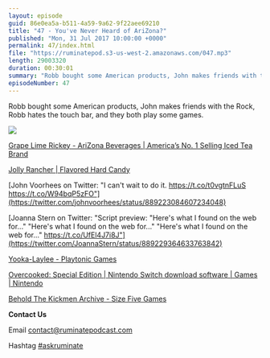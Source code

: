 ```yaml
---
layout: episode
guid: 86e0ea5a-b511-4a59-9a62-9f22aee69210
title: "47 - You've Never Heard of AriZona?"
published: "Mon, 31 Jul 2017 10:00:00 +0000"
permalink: 47/index.html
file: "https://ruminatepod.s3-us-west-2.amazonaws.com/047.mp3"
length: 29003320
duration: 00:30:01
summary: "Robb bought some American products, John makes friends with the Rock, Robb hates the touch bar, and they both play some games."
episodeNumber: 47
---
```


Robb bought some American products, John makes friends with the Rock, Robb hates the touch bar, and they both play some games.

![](https://rmlewisuk.s3.amazonaws.com/behold-the-kickmen.png)

[Grape Lime Rickey - AriZona Beverages | America’s No. 1 Selling Iced Tea Brand](https://www.drinkarizona.com/product/grape-lime-rickey)

[Jolly Rancher | Flavored Hard Candy](https://www.hersheys.com/jolly-rancher/en_us/home.html)

[John Voorhees on Twitter: "I can't wait to do it. https://t.co/t0vgtnFLuS https://t.co/W94bqP5zFO"](https://twitter.com/johnvoorhees/status/889223084607234048)

[Joanna Stern on Twitter: "Script preview: "Here's what I found on the web for..." "Here's what I found on the web for..." "Here's what I found on the web for..." https://t.co/UfEl4J7i8J"](https://twitter.com/JoannaStern/status/889229364633763842)

[Yooka-Laylee - Playtonic Games](http://www.playtonicgames.com/games/yooka-laylee/)

[Overcooked: Special Edition | Nintendo Switch download software | Games | Nintendo](https://www.nintendo.co.uk/Games/Nintendo-Switch-download-software/Overcooked-Special-Edition-1206975.html)

[Behold The Kickmen Archive - Size Five Games](http://www.sizefivegames.com/category/behold-the-kickmen/)

**Contact Us**

Email [contact@ruminatepodcast.com](mailto:contact@ruminatepodcast.com)

Hashtag [#askruminate](https://twitter.com/search?q=askruminate)

